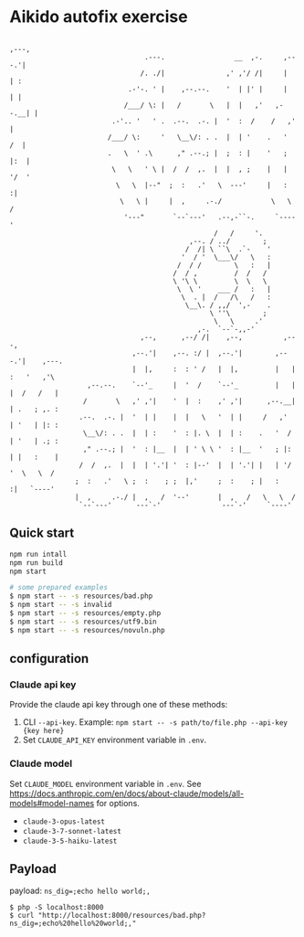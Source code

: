 # Aikido autofix exercise

```
                                                                     ,---,          
                                 .---.                 __  ,-.     ,---.'|          
                                /. ./|               ,' ,'/ /|     |   | :          
                             .-'-. ' |    ,--.--.    '  | |' |     |   | |          
                            /___/ \: |   /       \   |  |   ,'   ,--.__| |          
                         .-'.. '   ' .  .--.  .-. |  '  :  /    /   ,'   |          
                        /___/ \:     '   \__\/: . .  |  | '    .   '  /  |          
                        .   \  ' .\      ," .--.; |  ;  : |    '   ; |:  |          
                         \   \   ' \ |  /  /  ,.  |  |  , ;    |   | '/  '          
                          \   \  |--"  ;  :   .'   \  ---'     |   :    :|          
                           \   \ |     |  ,     .-./            \   \  /            
                            '---"       `--`---'   .--,-``-.     `----'             
                                                  /   /     '.                      
                                            ,--. / ../        ;                     
                                           /  /| \ ``\  .`-    '                    
                                          '  / '  \___\/   \   :                    
                                         /  / /        \   :   |                    
                                        /  / ,         /  /   /                     
                                        \ '\ \         \  \   \                     
                                         \  \ '    ___ /   :   |                    
                                          \  . |  /   /\   /   :                    
                                           \__\. / ,,/  ',-    .                    
                                                 \ ''\        ;                     
                                                  \   \     .'                      
                                              ,-.  `--`-,,-'                        
                                ,--,      ,--/ /|    ,--,          ,---,            
                              ,--.'|    ,--. :/ |  ,--.'|        ,---.'|    ,---.   
                              |  |,     :  : ' /   |  |,         |   | :   '   ,'\  
                   ,--.--.    `--'_     |  '  /    `--'_         |   | |  /   /   | 
                  /       \   ,' ,'|    '  |  :    ,' ,'|      ,--.__| | .   ; ,. : 
                 .--.  .-. |  '  | |    |  |   \   '  | |     /   ,'   | '   | |: : 
                  \__\/: . .  |  | :    '  : |. \  |  | :    .   '  /  | '   | .; : 
                  ," .--.; |  '  : |__  |  | ' \ \ '  : |__  '   ; |:  | |   :    | 
                 /  /  ,.  |  |  | '.'| '  : |--'  |  | '.'| |   | '/  '  \   \  /  
                ;  :   .'   \ ;  :    ; ;  |,'     ;  :    ; |   :    :|   `----'   
                |  ,     .-./ |  ,   /  '--'       |  ,   /   \   \  /              
                 `--`---'      ---`-'               ---`-'     `----'               
```

## Quick start
```bash
npm run intall
npm run build
npm start
```

```bash
# some prepared examples
$ npm start -- -s resources/bad.php
$ npm start -- -s invalid
$ npm start -- -s resources/empty.php
$ npm start -- -s resources/utf9.bin
$ npm start -- -s resources/novuln.php
```

## configuration
### Claude api key
Provide the claude api key through one of these methods:
1. CLI `--api-key`. Example: `npm start -- -s path/to/file.php --api-key {key here}`
2. Set `CLAUDE_API_KEY` environment variable in `.env`.

### Claude model
Set `CLAUDE_MODEL` environment variable in `.env`. See https://docs.anthropic.com/en/docs/about-claude/models/all-models#model-names for options. 
- `claude-3-opus-latest`
- `claude-3-7-sonnet-latest`
- `claude-3-5-haiku-latest`


## Payload
payload: `ns_dig=;echo hello world;,`
```
$ php -S localhost:8000
$ curl "http://localhost:8000/resources/bad.php?ns_dig=;echo%20hello%20world;,"
```


